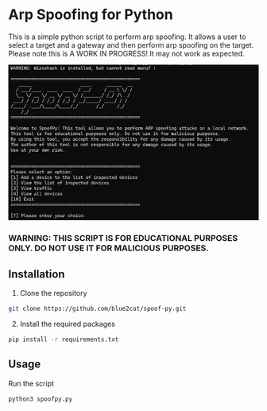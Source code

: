 # Arp Spoofing for Python

This is a simple python script to perform arp spoofing. It allows a user to select a target and a gateway and then perform arp spoofing on the target. Please note this is A WORK IN PROGRESS! It may not work as expected. 


![alt text](image.png)

### **WARNING: THIS SCRIPT IS FOR EDUCATIONAL PURPOSES ONLY. DO NOT USE IT FOR MALICIOUS PURPOSES.**

## Installation

1. Clone the repository
```bash
git clone https://github.com/blue2cat/spoof-py.git
```

2. Install the required packages
```bash
pip install -r requirements.txt
```

## Usage
Run the script
```bash
python3 spoofpy.py
```

